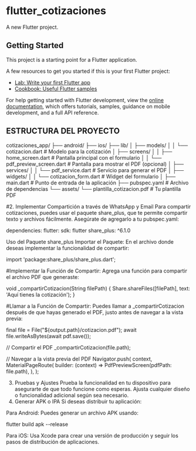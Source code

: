 # flutter_cotizaciones

A new Flutter project.

## Getting Started

This project is a starting point for a Flutter application.

A few resources to get you started if this is your first Flutter project:

- [Lab: Write your first Flutter app](https://docs.flutter.dev/get-started/codelab)
- [Cookbook: Useful Flutter samples](https://docs.flutter.dev/cookbook)

For help getting started with Flutter development, view the
[online documentation](https://docs.flutter.dev/), which offers tutorials,
samples, guidance on mobile development, and a full API reference.

## ESTRUCTURA DEL PROYECTO 

cotizaciones_app/
├── android/
├── ios/
├── lib/
│   ├── models/
│   │   └── cotizacion.dart          # Modelo para la cotización
│   ├── screens/
│   │   ├── home_screen.dart         # Pantalla principal con el formulario
│   │   └── pdf_preview_screen.dart   # Pantalla para mostrar el PDF (opcional)
│   ├── services/
│   │   └── pdf_service.dart          # Servicio para generar el PDF
│   ├── widgets/
│   │   └── cotizacion_form.dart      # Widget del formulario
│   ├── main.dart                     # Punto de entrada de la aplicación
├── pubspec.yaml                      # Archivo de dependencias
└── assets/
    └── plantilla_cotizacion.pdf      # Tu plantilla PDF

#2. Implementar Compartición a través de WhatsApp y Email
Para compartir cotizaciones, puedes usar el paquete share_plus, que te permite compartir texto y archivos fácilmente. Asegúrate de agregarlo a tu pubspec.yaml:

dependencies:
  flutter:
    sdk: flutter
  share_plus: ^6.1.0


Uso del Paquete share_plus
Importar el Paquete: En el archivo donde deseas implementar la funcionalidad de compartir:

import 'package:share_plus/share_plus.dart';


#Implementar la Función de Compartir: Agrega una función para compartir el archivo PDF que generaste:


void _compartirCotizacion(String filePath) {
  Share.shareFiles([filePath], text: 'Aquí tienes la cotización');
}


#Llamar a la Función de Compartir: Puedes llamar a _compartirCotizacion después de que hayas generado el PDF, justo antes de navegar a la vista previa:

final file = File("${output.path}/cotizacion.pdf");
await file.writeAsBytes(await pdf.save());

// Compartir el PDF
_compartirCotizacion(file.path);

// Navegar a la vista previa del PDF
Navigator.push(
  context,
  MaterialPageRoute(
    builder: (context) => PdfPreviewScreen(pdfPath: file.path),
  ),
);


3. Pruebas y Ajustes
Prueba la funcionalidad en tu dispositivo para asegurarte de que todo funcione como esperas.
Ajusta cualquier diseño o funcionalidad adicional según sea necesario.
4. Generar APK o IPA
Si deseas distribuir tu aplicación:

Para Android: Puedes generar un archivo APK usando:

   flutter build apk --release


Para iOS: Usa Xcode para crear una versión de producción y seguir los pasos de distribución de aplicaciones.